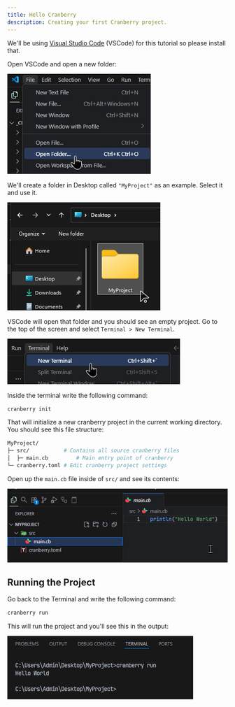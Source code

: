 ```yaml
---
title: Hello Cranberry
description: Creating your first Cranberry project.
---
```


We'll be using [Visual Studio Code](https://code.visualstudio.com/) (VSCode) for this tutorial so please install that.

Open VSCode and open a new folder:

![Open Folder](Code_ilzJ1AbjYe.png)

We'll create a folder in Desktop called `"MyProject"` as an example. Select it and use it.

![MyProject folder](Code_ykvpnrA4lq.png)

VSCode will open that folder and you should see an empty project. Go to the top of the screen and select `Terminal > New Terminal`.

![New Terminal](Code_q5b7wAf9hF.png)

Inside the terminal write the following command:

```bash
cranberry init
```

That will initialize a new cranberry project in the current working directory.
You should see this file structure:

```bash
MyProject/
├─ src/           # Contains all source cranberry files
│  ├─ main.cb         # Main entry point of cranberry
└─ cranberry.toml # Edit cranberry project settings
```

Open up the `main.cb` file inside of `src/` and see its contents:

![main.cb](Code_VL65FvGTyn.png)

## Running the Project

Go back to the Terminal and write the following command:

```bash
cranberry run
```

This will run the project and you'll see this in the output:

![Hello World](Code_S5UQfDQVZL.png)

